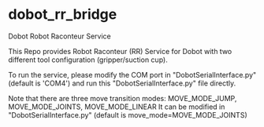 # dobot_rr_bridge
Dobot Robot Raconteur Service

This Repo provides Robot Raconteur (RR) Service for Dobot with two different tool configuration (gripper/suction cup).

To run the service, please modify the COM port in "DobotSerialInterface.py" (default is 'COM4') and run this "DobotSerialInterface.py" file directly.

Note that there are three move transition modes: MOVE_MODE_JUMP, MOVE_MODE_JOINTS, MOVE_MODE_LINEAR It can be modified in "DobotSerialInterface.py" (default is move_mode=MOVE_MODE_JOINTS)
